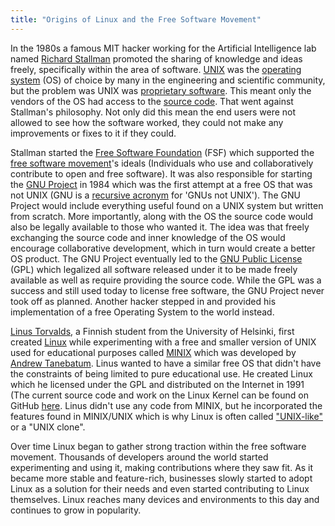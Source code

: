 ```yaml
---
title: "Origins of Linux and the Free Software Movement"
---
```


In the 1980s a famous MIT hacker working for the Artificial Intelligence lab named [Richard Stallman](https://en.wikipedia.org/wiki/Richard_Stallman) promoted the sharing of knowledge and ideas freely, specifically within the area of software. [UNIX](https://en.wikipedia.org/wiki/Unix) was the [operating system](https://en.wikipedia.org/wiki/Operating_system) (OS) of choice by many in the engineering and scientific community, but the problem was UNIX was [proprietary software](https://en.wikipedia.org/wiki/Proprietary_software). This meant only the vendors of the OS had access to the [source code](https://en.wikipedia.org/wiki/Source_code). That went against Stallman's philosophy. Not only did this mean the end users were not allowed to see how the software worked, they could not make any improvements or fixes to it if they could.

Stallman started the [Free Software Foundation](https://en.wikipedia.org/wiki/Free_Software_Foundation) (FSF) which supported the [free software movement](https://en.wikipedia.org/wiki/Free_software_movement)'s ideals (Individuals who use and collaboratively contribute to open and free software). It was also responsible for starting the [GNU Project](https://en.wikipedia.org/wiki/GNU_Project) in 1984 which was the first attempt at a free OS that was not UNIX (GNU is a [recursive acronym](https://en.wikipedia.org/wiki/Recursive_acronym) for 'GNUs not UNIX'). The GNU Project would include everything useful found on a UNIX system but written from scratch. More importantly, along with the OS the source code would also be legally available to those who wanted it. The idea was that freely exchanging the source code and inner knowledge of the OS would encourage collaborative development, which in turn would create a better OS product. The GNU Project eventually led to the [GNU Public License](https://en.wikipedia.org/wiki/GNU_General_Public_License) (GPL) which legalized all software released under it to be made freely available as well as require providing the source code. While the GPL was a success and still used today to license free software, the GNU Project never took off as planned. Another hacker stepped in and provided his implementation of a free Operating System to the world instead.

[Linus Torvalds](https://en.wikipedia.org/wiki/Linus_Torvalds), a Finnish student from the University of Helsinki, first created [Linux](https://en.wikipedia.org/wiki/Linux) while experimenting with a free and smaller version of UNIX used for educational purposes called [MINIX](https://en.wikipedia.org/wiki/MINIX) which was developed by [Andrew Tanebatum](https://en.wikipedia.org/wiki/Andrew_S._Tanenbaum). Linus wanted to have a similar free OS that didn't have the constraints of being limited to pure educational use. He created Linux which he licensed under the GPL and distributed on the Internet in 1991 (The current source code and work on the Linux Kernel can be found on GitHub [here](https://github.com/torvalds/linux). Linus didn't use any code from MINIX, but he incorporated the features found in MINIX/UNIX which is why Linux is often called ["UNIX-like"](https://en.wikipedia.org/wiki/Unix-like) or a "UNIX clone".

Over time Linux began to gather strong traction within the free software movement. Thousands of developers around the world started experimenting and using it, making contributions where they saw fit. As it became more stable and feature-rich, businesses slowly started to adopt Linux as a solution for their needs and even started contributing to Linux themselves. Linux reaches many devices and environments to this day and continues to grow in popularity.

